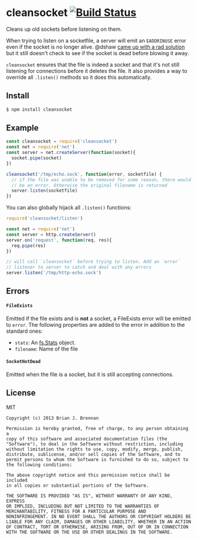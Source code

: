 # cleansocket [![Build Status](https://secure.travis-ci.org/brianloveswords/cleansocket.png?branch=master)](http://travis-ci.org/brianloveswords/cleansocket)

Cleans up old sockets before listening on them.

When trying to listen on a socketfile, a server will emit an `EADDRINUSE` error even if the socket is no longer alive. @dshaw [came up with a rad solution](https://gist.github.com/dshaw/9f93cdcd3a77b9142e51) but it still doesn't check to see if the socket is dead before blowing it away.

`cleansocket` ensures that the file is indeed a socket and that it's not still listening for connections before it deletes the file. It also provides a way to override all `.listen()` methods so it does this automatically.

## Install

```bash
$ npm install cleansocket
```
## Example

```js
const cleansocket = require('cleansocket')
const net = require('net')
const server = net.createServer(function(socket){
  socket.pipe(socket)
})

cleansocket('/tmp/echo.sock', function(error, socketfile) {
  // if the file was unable to be removed for some reason, there would
  // be an error. Otherwise the original filename is returned
  server.listen(socketfile)
})
```

You can also globally hijack all `.listen()` functions:

```js
require('cleansocket/listen')

const net = require('net')
const server = http.createServer()
server.on('request', function(req, res){
  req.pipe(res)
})

// will call `cleansocket` before trying to listen. Add an `error`
// listener to server to catch and deal with any errors
server.listen('/tmp/http-echo.sock')
```

## Errors


#### <code>FileExists</code>

Emitted if the file exists and is **not** a socket, a FileExists error will be emitted to `error`. The following properties are added to the error in addition to the standard ones:

* `stats`: An [fs.Stats](http://nodejs.org/api/fs.html#fs_class_fs_stats) object.
* `filename`: Name of the file

#### <code>SocketNotDead</code>

Emitted when the file is a socket, but it is still accepting connections.


## License

MIT

```
Copyright (c) 2013 Brian J. Brennan

Permission is hereby granted, free of charge, to any person obtaining a
copy of this software and associated documentation files (the
"Software"), to deal in the Software without restriction, including
without limitation the rights to use, copy, modify, merge, publish,
distribute, sublicense, and/or sell copies of the Software, and to
permit persons to whom the Software is furnished to do so, subject to
the following conditions:

The above copyright notice and this permission notice shall be included
in all copies or substantial portions of the Software.

THE SOFTWARE IS PROVIDED "AS IS", WITHOUT WARRANTY OF ANY KIND, EXPRESS
OR IMPLIED, INCLUDING BUT NOT LIMITED TO THE WARRANTIES OF
MERCHANTABILITY, FITNESS FOR A PARTICULAR PURPOSE AND
NONINFRINGEMENT. IN NO EVENT SHALL THE AUTHORS OR COPYRIGHT HOLDERS BE
LIABLE FOR ANY CLAIM, DAMAGES OR OTHER LIABILITY, WHETHER IN AN ACTION
OF CONTRACT, TORT OR OTHERWISE, ARISING FROM, OUT OF OR IN CONNECTION
WITH THE SOFTWARE OR THE USE OR OTHER DEALINGS IN THE SOFTWARE.
```